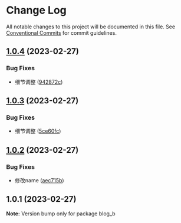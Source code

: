 # Change Log

All notable changes to this project will be documented in this file.
See [Conventional Commits](https://conventionalcommits.org) for commit guidelines.

## [1.0.4](https://github.com/JN321/monorepo/compare/v1.0.3...v1.0.4) (2023-02-27)


### Bug Fixes

* 细节调整 ([942872c](https://github.com/JN321/monorepo/commit/942872c85a9e3f175fd68862903148549a6cc8ef))





## [1.0.3](https://github.com/JN321/monorepo/compare/v1.0.2...v1.0.3) (2023-02-27)


### Bug Fixes

* 细节调整 ([5ce60fc](https://github.com/JN321/monorepo/commit/5ce60fce20b85f6cf9e40e9492d58338760582f9))





## [1.0.2](https://github.com/JN321/monorepo/compare/v1.0.1...v1.0.2) (2023-02-27)


### Bug Fixes

* 修改name ([aec715b](https://github.com/JN321/monorepo/commit/aec715bff822f60a81697f406bdfb6bec54e0582))





## 1.0.1 (2023-02-27)

**Note:** Version bump only for package blog_b
